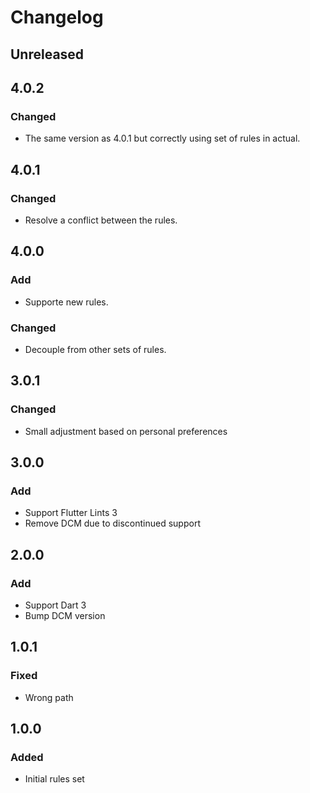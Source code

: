 # Changelog

## Unreleased

## 4.0.2
### Changed
* The same version as 4.0.1 but correctly using set of rules in actual.

## 4.0.1
### Changed
* Resolve a conflict between the rules.

## 4.0.0
### Add
* Supporte new rules.
### Changed
* Decouple from other sets of rules.

## 3.0.1
### Changed
* Small adjustment based on personal preferences

## 3.0.0
### Add
* Support Flutter Lints 3
* Remove DCM due to discontinued support

## 2.0.0
### Add
* Support Dart 3
* Bump DCM version

## 1.0.1
### Fixed
* Wrong path

## 1.0.0
### Added
* Initial rules set
